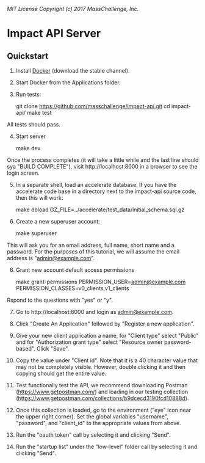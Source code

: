 _MIT License_
_Copyright (c) 2017 MassChallenge, Inc._

# Impact API Server

## Quickstart

1. Install [Docker](https://docs.docker.com/docker-for-mac/)
   (download the stable channel).

2. Start Docker from the Applications folder.

3. Run tests:

    git clone https://github.com/masschallenge/impact-api.git
    cd impact-api/
    make test

All tests should pass.

4. Start server

    make dev

Once the process completes (it will take a little while and the last
line should sya "BUILD COMPLETE"), visit http://localhost:8000 in a
browser to see the login screen.

5. In a separate shell, load an accelerate database.  If you have the
accelerate code base in a directory next to the impact-api source
code, then this will work:

    make dbload GZ_FILE=../accelerate/test_data/initial_schema.sql.gz

6. Create a new superuser account:

    make superuser

This will ask you for an email address, full name, short name and
a password.  For the purposes of this tutorial, we will assume the
email address is "admin@example.com".

6. Grant new account default access permissions

    make grant-permissions PERMISSION_USER=admin@example.com PERMISSION_CLASSES=v0_clients,v1_clients

Rspond to the questions with "yes" or "y".

7. Go to http://localhost:8000 and login as admin@example.com.

8. Click "Create An Application" followed by "Register a new application".

9. Give your new client application a name, for "Client type" select "Public"
and for "Authorization grant type" select "Resource owner password-based".
Click "Save".

10. Copy the value under "Client id".  Note that it is a 40 character
value that may not be completely visible.  However, double clicking it
and then copying should get the entire value.

11. Test functionally test the API, we recommend downloading
Postman (https://www.getpostman.com/) and loading in our testing collection
(https://www.getpostman.com/collections/b9dcecd3190fcd10888d).

12. Once this collection is loaded, go to the environment ("eye" icon
near the upper right corner).  Set the global variables "username",
"password", and "client_id" to the appropriate values from above.

13. Run the "oauth token" call by selecting it and clicking "Send".

14. Run the "startup list" under the "low-level" folder call by
selecting it and clicking "Send".
